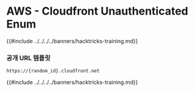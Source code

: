 # AWS - Cloudfront Unauthenticated Enum

{{#include ../../../../banners/hacktricks-training.md}}

### 공개 URL 템플릿
```
https://{random_id}.cloudfront.net
```
{{#include ../../../../banners/hacktricks-training.md}}
